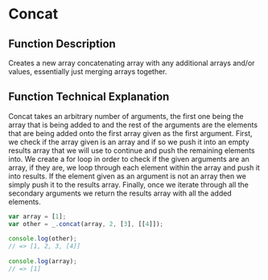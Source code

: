 # Concat

## Function Description

Creates a new array concatenating array with any additional arrays and/or values, essentially just merging arrays together.

## Function Technical Explanation

Concat takes an arbitrary number of arguments, the first one being the array that is being added to and the rest of the arguments are the elements that are being added onto the first array given as the first argument. 
First, we check if the array given is an array and if so we push it into an empty results array that we will use to continue and push the remaining elements into. We create a for loop in order to check if the given arguments are an array, if they are, we loop through each element within the array and push it into results. If the element given as an argument is not an array then we simply push it to the results array. Finally, once we iterate through all the secondary arguments we return the results array with all the added elements.



```javascript
var array = [1];
var other = _.concat(array, 2, [3], [[4]]);
 
console.log(other);
// => [1, 2, 3, [4]]
 
console.log(array);
// => [1]
```